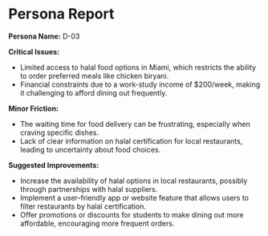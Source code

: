 # Persona Report

**Persona Name:** D-03

**Critical Issues:**
- Limited access to halal food options in Miami, which restricts the ability to order preferred meals like chicken biryani.
- Financial constraints due to a work-study income of $200/week, making it challenging to afford dining out frequently.

**Minor Friction:**
- The waiting time for food delivery can be frustrating, especially when craving specific dishes.
- Lack of clear information on halal certification for local restaurants, leading to uncertainty about food choices.

**Suggested Improvements:**
- Increase the availability of halal options in local restaurants, possibly through partnerships with halal suppliers.
- Implement a user-friendly app or website feature that allows users to filter restaurants by halal certification.
- Offer promotions or discounts for students to make dining out more affordable, encouraging more frequent orders.